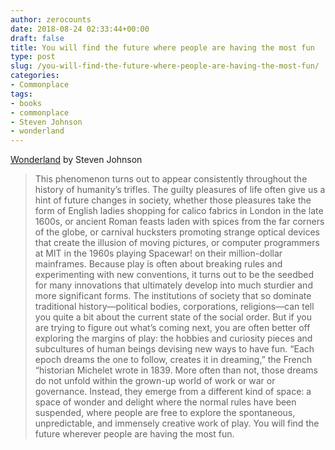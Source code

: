 ```yaml
---
author: zerocounts
date: 2018-08-24 02:33:44+00:00
draft: false
title: You will find the future where people are having the most fun
type: post
slug: /you-will-find-the-future-where-people-are-having-the-most-fun/
categories:
- Commonplace
tags:
- books
- commonplace
- Steven Johnson
- wonderland
---
```


[Wonderland](https://www.penguinrandomhouse.com/books/533949/wonderland-by-steven-johnson/) by Steven Johnson

> This phenomenon turns out to appear consistently throughout the history of humanity’s trifles. The guilty pleasures of life often give us a hint of future changes in society, whether those pleasures take the form of English ladies shopping for calico fabrics in London in the late 1600s, or ancient Roman feasts laden with spices from the far corners of the globe, or carnival hucksters promoting strange optical devices that create the illusion of moving pictures, or computer programmers at MIT in the 1960s playing Spacewar! on their million-dollar mainframes. Because play is often about breaking rules and experimenting with new conventions, it turns out to be the seedbed for many innovations that ultimately develop into much sturdier and more significant forms. The institutions of society that so dominate traditional history—political bodies, corporations, religions—can tell you quite a bit about the current state of the social order. But if you are trying to figure out what’s coming next, you are often better off exploring the margins of play: the hobbies and curiosity pieces and subcultures of human beings devising new ways to have fun. “Each epoch dreams the one to follow, creates it in dreaming,” the French “historian Michelet wrote in 1839. More often than not, those dreams do not unfold within the grown-up world of work or war or governance. Instead, they emerge from a different kind of space: a space of wonder and delight where the normal rules have been suspended, where people are free to explore the spontaneous, unpredictable, and immensely creative work of play. You will find the future wherever people are having the most fun.
